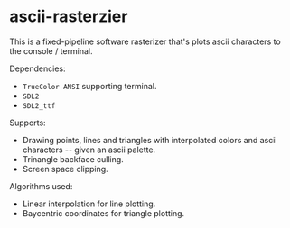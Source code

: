 # ascii-rasterzier

This is a fixed-pipeline software rasterizer that's plots ascii characters to the console / terminal.

Dependencies:
- `TrueColor ANSI` supporting terminal.
- `SDL2`
- `SDL2_ttf`

Supports:
- Drawing points, lines and triangles with interpolated colors and ascii characters -- given an ascii palette.
- Trinangle backface culling.
- Screen space clipping.

Algorithms used:
- Linear interpolation for line plotting.
- Baycentric coordinates for triangle plotting.
